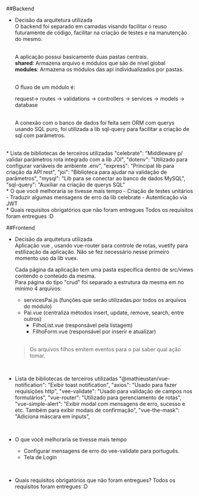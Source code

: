 ##Backend
* Decisão da arquitetura utilizada<br>
    O backend foi separado em camadas visando facilitar o reuso futuramente de código, facilitar na criação de testes e na manutenção do mesmo.<br>

    <br>
    A aplicação possui basicamente duas pastas centrais.
    <br><b>shared</b>: Armazena arquivo e módulos que são de nível global
    <br><b>modules</b>: Armazena os módulos das api individualizados por pastas. 
    
    <br>O fluxo de um módulo é:

    request-> routes -> validations -> controllers -> services -> models -> database

    <br>A conexão com o banco de dados foi feita sem ORM com querys usando SQL puro, foi utilizada a lib sql-query para facilitar a criação de sql com parâmetros.
<br>
* Lista de bibliotecas de terceiros utilizadas
    "celebrate": "Middleware p/ validar parâmetros rota integrado com a lib JOI",
    "dotenv": "Utilizado para configurar variáveis de ambiente .env",
    "express": "Principal lib para criação da API rest",
    "joi": "Biblioteca para ajudar na validação de parâmetros",
    "mysql": "Lib para se conectar ao banco de dados MySQL",
    "sql-query": "Auxiliar na criação de querys SQL"
<br>
* O que você melhoraria se tivesse mais tempo
    - Criação de testes unitários
    - Traduzir algumas mensagens de erro da lib celebrate
    - Autenticação via JWT
<br>
* Quais requisitos obrigatórios que não foram entregues
    Todos os requisitos foram entregues :D

##Frontend

* Decisão da arquitetura utilizada<br>
    Aplicação vue , usando vue-router para controle de rotas, vuetify para estilização da aplicação. Não se fez necessário nesse primeiro momento uso da lib vuex. <br>
    
    Cada página da aplicação tem uma pasta específica dentro de src/views contendo o conteúdo da mesma.
    <br>
    Para página do tipo "crud" foi separado a estrutura da mesma em no mínimo 4 arquivos:
    - servicesPai.js (funções que serão utilizadas por todos os arquivos do módulo)
    - Pai.vue (centraliza métodos insert, update, remove, search, entre outros)
        - FilhoList.vue (responsável pela listagem)
        - FilhoForm.vue (responsável por inserir e atualizar)
    <br>
    <blockquote>Os arquivos filhos emitem eventos para o pai saber qual ação tomar.</blockquote>
<br>

* Lista de bibliotecas de terceiros utilizadas
    "@mathieustan/vue-notification": "Exibir toast notification",
    "axios": "Usado para fazer requisições http",
    "vee-validate": "Usado para validação de campos nos formulários",
    "vue-router": "Utilizado para gerenciamento de rotas",
    "vue-simple-alert": "Exibir modal com mensagens de erro, sucesso e etc. Também para exibir modais de confirmação",
    "vue-the-mask": "Adiciona máscara em inputs",

<br>

* O que você melhoraria se tivesse mais tempo

    - Configurar mensagens de erro do vee-validate para português.
    - Tela de Login

<br>

* Quais requisitos obrigatórios que não foram entregues?
    Todos os requisitos foram entregues :D